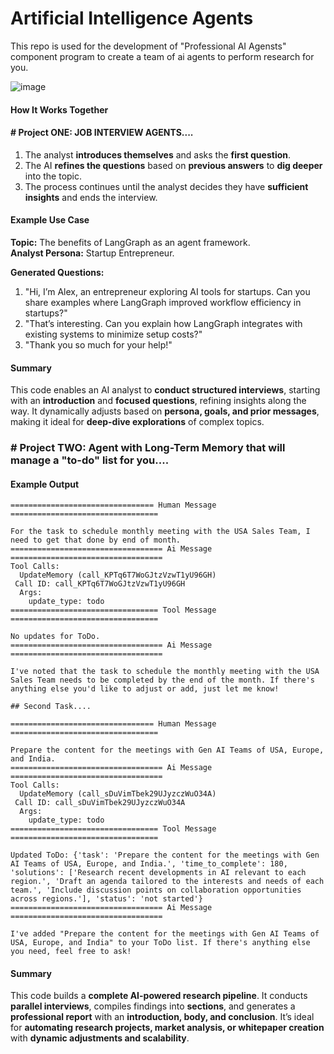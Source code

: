 # Artificial Intelligence Agents
This repo is used for the development of "Professional AI Agensts" component program to create a team of ai agents to perform research for you.


![image](https://github.com/user-attachments/assets/1e6dd0f9-5cee-4f71-950d-39b907dc304c)





#### How It Works Together  
#### #  Project ONE:  JOB INTERVIEW AGENTS....

1. The analyst **introduces themselves** and asks the **first question**.  
2. The AI **refines the questions** based on **previous answers** to **dig deeper** into the topic.  
3. The process continues until the analyst decides they have **sufficient insights** and ends the interview.

#### Example Use Case

**Topic:** The benefits of LangGraph as an agent framework.  
**Analyst Persona:** Startup Entrepreneur.  

**Generated Questions:**
1. "Hi, I’m Alex, an entrepreneur exploring AI tools for startups. Can you share examples where LangGraph improved workflow efficiency in startups?"  
2. "That’s interesting. Can you explain how LangGraph integrates with existing systems to minimize setup costs?"  
3. "Thank you so much for your help!"  

#### Summary

This code enables an AI analyst to **conduct structured interviews**, starting with an **introduction** and **focused questions**, refining insights along the way. It dynamically adjusts based on **persona, goals, and prior messages**, making it ideal for **deep-dive explorations** of complex topics.


### # Project TWO:  Agent with Long-Term Memory that will manage a "to-do" list for you....

#### Example Output

```
================================ Human Message =================================

For the task to schedule monthly meeting with the USA Sales Team, I need to get that done by end of month.
================================== Ai Message ==================================
Tool Calls:
  UpdateMemory (call_KPTq6T7WoGJtzVzwT1yU96GH)
 Call ID: call_KPTq6T7WoGJtzVzwT1yU96GH
  Args:
    update_type: todo
================================= Tool Message =================================

No updates for ToDo.
================================== Ai Message ==================================

I've noted that the task to schedule the monthly meeting with the USA Sales Team needs to be completed by the end of the month. If there's anything else you'd like to adjust or add, just let me know!

## Second Task....

================================ Human Message =================================

Prepare the content for the meetings with Gen AI Teams of USA, Europe, and India.
================================== Ai Message ==================================
Tool Calls:
  UpdateMemory (call_sDuVimTbek29UJyzczWuO34A)
 Call ID: call_sDuVimTbek29UJyzczWuO34A
  Args:
    update_type: todo
================================= Tool Message =================================

Updated ToDo: {'task': 'Prepare the content for the meetings with Gen AI Teams of USA, Europe, and India.', 'time_to_complete': 180, 'solutions': ['Research recent developments in AI relevant to each region.', 'Draft an agenda tailored to the interests and needs of each team.', 'Include discussion points on collaboration opportunities across regions.'], 'status': 'not started'}
================================== Ai Message ==================================

I've added "Prepare the content for the meetings with Gen AI Teams of USA, Europe, and India" to your ToDo list. If there's anything else you need, feel free to ask!

```

#### Summary

This code builds a **complete AI-powered research pipeline**. It conducts **parallel interviews**, compiles findings into **sections**, and generates a **professional report** with an **introduction, body, and conclusion**. It’s ideal for **automating research projects, market analysis, or whitepaper creation** with **dynamic adjustments and scalability**.
